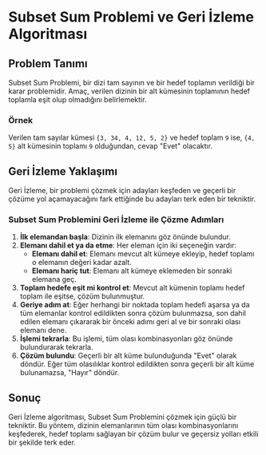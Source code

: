 # Subset Sum Problemi ve Geri İzleme Algoritması

## Problem Tanımı

Subset Sum Problemi, bir dizi tam sayının ve bir hedef toplamın verildiği bir karar problemidir. Amaç, verilen dizinin bir alt kümesinin toplamının hedef toplamla eşit olup olmadığını belirlemektir.

### Örnek

Verilen tam sayılar kümesi `{3, 34, 4, 12, 5, 2}` ve hedef toplam `9` ise, `{4, 5}` alt kümesinin toplamı `9` olduğundan, cevap "Evet" olacaktır.

## Geri İzleme Yaklaşımı

Geri İzleme, bir problemi çözmek için adayları keşfeden ve geçerli bir çözüme yol açamayacağını fark ettiğinde bu adayları terk eden bir tekniktir.

### Subset Sum Problemini Geri İzleme ile Çözme Adımları

1. **İlk elemandan başla**: Dizinin ilk elemanını göz önünde bulundur.
2. **Elemanı dahil et ya da etme**: Her eleman için iki seçeneğin vardır:
    - **Elemanı dahil et**: Elemanı mevcut alt kümeye ekleyip, hedef toplamı o elemanın değeri kadar azalt.
    - **Elemanı hariç tut**: Elemanı alt kümeye eklemeden bir sonraki elemana geç.
3. **Toplam hedefe eşit mi kontrol et**: Mevcut alt kümenin toplamı hedef toplam ile eşitse, çözüm bulunmuştur.
4. **Geriye adım at**: Eğer herhangi bir noktada toplam hedefi aşarsa ya da tüm elemanlar kontrol edildikten sonra çözüm bulunmazsa, son dahil edilen elemanı çıkararak bir önceki adımı geri al ve bir sonraki olası elemanı dene.
5. **İşlemi tekrarla**: Bu işlemi, tüm olası kombinasyonları göz önünde bulundurarak tekrarla.
6. **Çözüm bulundu**: Geçerli bir alt küme bulunduğunda "Evet" olarak döndür. Eğer tüm olasılıklar kontrol edildikten sonra geçerli bir alt küme bulunamazsa, "Hayır" döndür.

## Sonuç

Geri İzleme algoritması, Subset Sum Problemini çözmek için güçlü bir tekniktir. Bu yöntem, dizinin elemanlarının tüm olası kombinasyonlarını keşfederek, hedef toplamı sağlayan bir çözüm bulur ve geçersiz yolları etkili bir şekilde terk eder.
